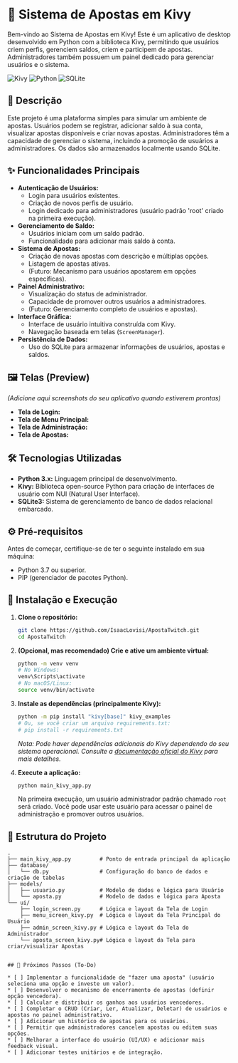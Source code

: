 # 🎲 Sistema de Apostas em Kivy

Bem-vindo ao Sistema de Apostas em Kivy! Este é um aplicativo de desktop desenvolvido em Python com a biblioteca Kivy, permitindo que usuários criem perfis, gerenciem saldos, criem e participem de apostas. Administradores também possuem um painel dedicado para gerenciar usuários e o sistema.

![Kivy](https://img.shields.io/badge/Kivy-Python%20GUI-informational?style=flat&logo=kivy&logoColor=white&color=black)
![Python](https://img.shields.io/badge/Python-3.x-blue?style=flat&logo=python&logoColor=white)
![SQLite](https://img.shields.io/badge/SQLite-SQL%20Database-blue?style=flat&logo=sqlite&logoColor=white)

## 📝 Descrição

Este projeto é uma plataforma simples para simular um ambiente de apostas. Usuários podem se registrar, adicionar saldo à sua conta, visualizar apostas disponíveis e criar novas apostas. Administradores têm a capacidade de gerenciar o sistema, incluindo a promoção de usuários a administradores. Os dados são armazenados localmente usando SQLite.

## ✨ Funcionalidades Principais

* **Autenticação de Usuários:**
    * Login para usuários existentes.
    * Criação de novos perfis de usuário.
    * Login dedicado para administradores (usuário padrão 'root' criado na primeira execução).
* **Gerenciamento de Saldo:**
    * Usuários iniciam com um saldo padrão.
    * Funcionalidade para adicionar mais saldo à conta.
* **Sistema de Apostas:**
    * Criação de novas apostas com descrição e múltiplas opções.
    * Listagem de apostas ativas.
    * (Futuro: Mecanismo para usuários apostarem em opções específicas).
* **Painel Administrativo:**
    * Visualização do status de administrador.
    * Capacidade de promover outros usuários a administradores.
    * (Futuro: Gerenciamento completo de usuários e apostas).
* **Interface Gráfica:**
    * Interface de usuário intuitiva construída com Kivy.
    * Navegação baseada em telas (`ScreenManager`).
* **Persistência de Dados:**
    * Uso do SQLite para armazenar informações de usuários, apostas e saldos.

## 🖼️ Telas (Preview)

_(Adicione aqui screenshots do seu aplicativo quando estiverem prontas)_

* **Tela de Login:**
* **Tela de Menu Principal:**
* **Tela de Administração:**
* **Tela de Apostas:**

## 🛠️ Tecnologias Utilizadas

* **Python 3.x:** Linguagem principal de desenvolvimento.
* **Kivy:** Biblioteca open-source Python para criação de interfaces de usuário com NUI (Natural User Interface).
* **SQLite3:** Sistema de gerenciamento de banco de dados relacional embarcado.

## ⚙️ Pré-requisitos

Antes de começar, certifique-se de ter o seguinte instalado em sua máquina:

* Python 3.7 ou superior.
* PIP (gerenciador de pacotes Python).

## 🚀 Instalação e Execução

1. **Clone o repositório:**
    ```bash
    git clone https://github.com/IsaacLovisi/ApostaTwitch.git
    cd ApostaTwitch
    ```

2. **(Opcional, mas recomendado) Crie e ative um ambiente virtual:**
    ```bash
    python -m venv venv
    # No Windows:
    venv\Scripts\activate
    # No macOS/Linux:
    source venv/bin/activate
    ```

3. **Instale as dependências (principalmente Kivy):**
    ```bash
    python -m pip install "kivy[base]" kivy_examples
    # Ou, se você criar um arquivo requirements.txt:
    # pip install -r requirements.txt
    ```

    *Nota: Pode haver dependências adicionais do Kivy dependendo do seu sistema operacional. Consulte a [documentação oficial do Kivy](https://kivy.org/doc/stable/gettingstarted/installation.html) para mais detalhes.*

4. **Execute a aplicação:**
    ```bash
    python main_kivy_app.py
    ```

    Na primeira execução, um usuário administrador padrão chamado `root` será criado. Você pode usar este usuário para acessar o painel de administração e promover outros usuários.

## 📁 Estrutura do Projeto

```text
.
├── main_kivy_app.py         # Ponto de entrada principal da aplicação
├── database/
│   └── db.py                # Configuração do banco de dados e criação de tabelas
├── models/
│   ├── usuario.py           # Modelo de dados e lógica para Usuário
│   └── aposta.py            # Modelo de dados e lógica para Aposta
└── ui/
    ├── login_screen.py      # Lógica e layout da Tela de Login
    ├── menu_screen_kivy.py  # Lógica e layout da Tela Principal do Usuário
    ├── admin_screen_kivy.py # Lógica e layout da Tela do Administrador
    └── aposta_screen_kivy.py# Lógica e layout da Tela para criar/visualizar Apostas


## 🎯 Próximos Passos (To-Do)

* [ ] Implementar a funcionalidade de "fazer uma aposta" (usuário seleciona uma opção e investe um valor).
* [ ] Desenvolver o mecanismo de encerramento de apostas (definir opção vencedora).
* [ ] Calcular e distribuir os ganhos aos usuários vencedores.
* [ ] Completar o CRUD (Criar, Ler, Atualizar, Deletar) de usuários e apostas no painel administrativo.
* [ ] Adicionar um histórico de apostas para os usuários.
* [ ] Permitir que administradores cancelem apostas ou editem suas opções.
* [ ] Melhorar a interface do usuário (UI/UX) e adicionar mais feedback visual.
* [ ] Adicionar testes unitários e de integração.


